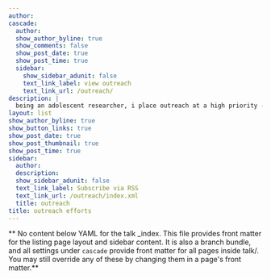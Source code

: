 ```yaml
---
author:
cascade:
  author:
  show_author_byline: true
  show_comments: false
  show_post_date: true
  show_post_time: true
  sidebar:
    show_sidebar_adunit: false
    text_link_label: view outreach
    text_link_url: /outreach/
description: |
  being an adolescent researcher, i place outreach at a high priority - read about what i do and have done here!
layout: list
show_author_byline: true
show_button_links: true
show_post_date: true
show_post_thumbnail: true
show_post_time: true
sidebar:
  author:
  description:
  show_sidebar_adunit: false
  text_link_label: Subscribe via RSS
  text_link_url: /outreach/index.xml
  title: outreach
title: outreach efforts
---
```


** No content below YAML for the talk _index. This file provides front matter for the listing page layout and sidebar content. It is also a branch bundle, and all settings under `cascade` provide front matter for all pages inside talk/. You may still override any of these by changing them in a page's front matter.**
